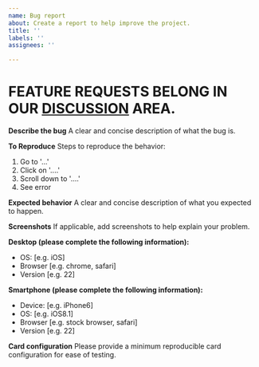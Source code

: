 ```yaml
---
name: Bug report
about: Create a report to help improve the project.
title: ''
labels: ''
assignees: ''

---
```


# FEATURE REQUESTS BELONG IN OUR [DISCUSSION](https://github.com/kinghat/tabbed-card/discussions/new?category=feature-requests) AREA.

**Describe the bug**
A clear and concise description of what the bug is.

**To Reproduce**
Steps to reproduce the behavior:

1. Go to '...'
2. Click on '....'
3. Scroll down to '....'
4. See error

**Expected behavior**
A clear and concise description of what you expected to happen.

**Screenshots**
If applicable, add screenshots to help explain your problem.

**Desktop (please complete the following information):**

- OS: [e.g. iOS]
- Browser [e.g. chrome, safari]
- Version [e.g. 22]

**Smartphone (please complete the following information):**

- Device: [e.g. iPhone6]
- OS: [e.g. iOS8.1]
- Browser [e.g. stock browser, safari]
- Version [e.g. 22]

**Card configuration**
Please provide a minimum reproducible card configuration for ease of testing.
